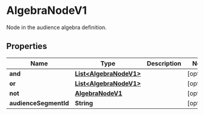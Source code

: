 

# AlgebraNodeV1

Node in the audience algebra definition.

## Properties

| Name | Type | Description | Notes |
|------------ | ------------- | ------------- | -------------|
|**and** | [**List&lt;AlgebraNodeV1&gt;**](AlgebraNodeV1.md) |  |  [optional] |
|**or** | [**List&lt;AlgebraNodeV1&gt;**](AlgebraNodeV1.md) |  |  [optional] |
|**not** | [**AlgebraNodeV1**](AlgebraNodeV1.md) |  |  [optional] |
|**audienceSegmentId** | **String** |  |  [optional] |



